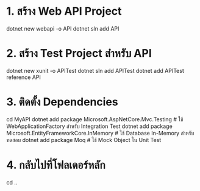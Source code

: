 # 1. สร้าง Web API Project
dotnet new webapi -o API
dotnet sln add API

# 2. สร้าง Test Project สำหรับ API
dotnet new xunit -o APITest
dotnet sln add APITest
dotnet add APITest reference API

# 3. ติดตั้ง Dependencies
cd MyAPI
dotnet add package Microsoft.AspNetCore.Mvc.Testing  # ใช้ WebApplicationFactory สำหรับ Integration Test
dotnet add package Microsoft.EntityFrameworkCore.InMemory  # ใช้ Database In-Memory สำหรับทดสอบ
dotnet add package Moq  # ใช้ Mock Object ใน Unit Test

# 4. กลับไปที่โฟลเดอร์หลัก
cd ..
